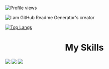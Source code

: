 

![Profile views](https://gpvc.arturio.dev/SalimmReza)  



![I am GitHub Readme Generator's creator](https://thumbs.dreamstime.com/b/binary-code-computer-background-artificial-intelligence-digital-eye-abstract-technology-background-java-coding-binary-code-180725720.jpg)



[![Top Langs](https://github-readme-stats.vercel.app/api/top-langs/?username=SalimmReza&langs_count=8)](https://github.com/anuraghazra/github-readme-stats)


<h1 align="center">My Skills</h1>  

<img src="https://img.shields.io/badge/Android-3DDC84?style=for-the-badge&logo=android&logoColor=white" /> <img src="https://img.shields.io/badge/Java-ECF0F1?style=for-the-badge&logo=java&logoColor=blue" />  <img src="https://img.shields.io/badge/firebase-3498DB?style=for-the-badge&logo=firebase&logoColor=F39C12" /> 














